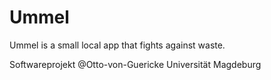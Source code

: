 # Ummel
Ummel is a small local app that fights against waste.

Softwareprojekt @Otto-von-Guericke Universität Magdeburg
